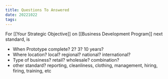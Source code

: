```yaml
---
title: Questions To Answered
date: 20221022
tags:
---
```


For [[Your Strategic Objective]] on [[Business Development Program]] next standard, is
- When Prototype complete? 2? 3? 10 years?
- Where location? local? regional? national? international?
- Type of business? retail? wholesale? combination?
- other standard? reporting, cleanliness, clothing, management, hiring, firing, training, etc